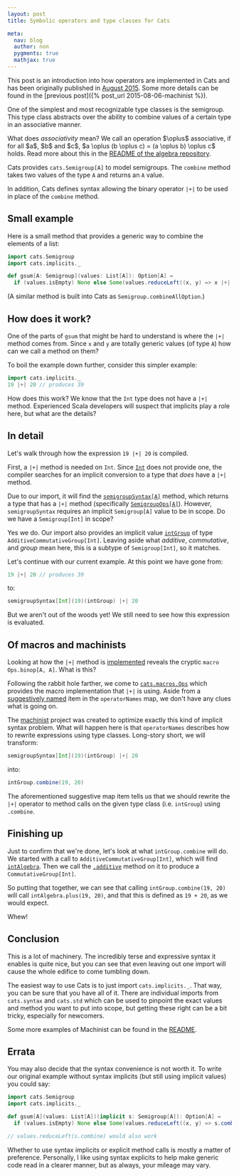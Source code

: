 ```yaml
---
layout: post
title: Symbolic operators and type classes for Cats

meta:
  nav: blog
  author: non
  pygments: true
  mathjax: true
---
```


This post is an introduction into how operators are implemented in Cats and has been originally published in [August 2015](https://gist.github.com/non/3abdb35a72c39276d3d9).
Some more details can be found in the [previous post]({% post_url 2015-08-06-machinist %}).

One of the simplest and most recognizable type classes is the semigroup.
This type class abstracts over the ability to combine values of a certain
type in an associative manner.

<div class="side-note">
  What does <em>associativity</em> mean?
  We call an operation $\oplus$ associative, if for all $a$, $b$ and $c$, $a \oplus (b \oplus c) = (a \oplus b) \oplus c$ holds.
  Read more about this in the <a href="https://github.com/non/algebra#algebraic-properties-and-terminology">README of the algebra repository</a>.
</div>

Cats provides `cats.Semigroup[A]` to model semigroups.
The `combine` method takes two values of the type `A` and returns an `A` value.

In addition, Cats defines syntax allowing the binary operator `|+|` to be
used in place of the `combine` method.

Small example
-------------

Here is a small method that provides a generic way to combine the elements
of a list:

```scala
import cats.Semigroup
import cats.implicits._

def gsum[A: Semigroup](values: List[A]): Option[A] =
  if (values.isEmpty) None else Some(values.reduceLeft((x, y) => x |+| y))
```

(A similar method is built into Cats as `Semigroup.combineAllOption`.)

How does it work?
-----------------

One of the parts of `gsum` that might be hard to understand is where
the `|+|` method comes from. Since `x` and `y` are totally generic values
(of type `A`) how can we call a method on them?

To boil the example down further, consider this simpler example:

```scala
import cats.implicits._
19 |+| 20 // produces 39
```

How does this work? We know that the `Int` type does not have a `|+|` method.
Experienced Scala developers will suspect that implicits play a role here,
but what are the details?

In detail
---------

Let's walk through how the expression `19 |+| 20` is compiled.

First, a `|+|` method is needed on `Int`. Since
[`Int`](https://github.com/scala/scala/blob/v2.11.7/src/library/scala/Int.scala)
does not provide one, the compiler searches for an implicit conversion to a
type that *does* have a `|+|` method.

Due to our import, it will find the
[`semigroupSyntax[A]`](https://github.com/non/cats/blob/82dbf4076572dfbb6e29dd49875f5e5d929f80be/core/src/main/scala/cats/syntax/semigroup.scala#L8)
method, which returns a type that has a `|+|` method (specifically
[`SemigroupOps[A]`](https://github.com/non/cats/blob/82dbf4076572dfbb6e29dd49875f5e5d929f80be/core/src/main/scala/cats/syntax/semigroup.scala#L12)).
However, `semigroupSyntax` requires an implicit `Semigroup[A]` value to be in scope.
Do we have a `Semigroup[Int]` in scope?

Yes we do. Our import also provides an implicit value [`intGroup`](https://github.com/non/cats/blob/82dbf4076572dfbb6e29dd49875f5e5d929f80be/std/src/main/scala/cats/std/anyval.scala#L23)
of type `AdditiveCommutativeGroup[Int]`. Leaving aside what *additive*, *commutative*,
and *group* mean here, this is a subtype of `Semigroup[Int]`, so it matches.

Let's continue with our current example. At this point we have gone from:

```scala
19 |+| 20 // produces 39
```

to:

```scala
semigroupSyntax[Int](19)(intGroup) |+| 20
```

But we aren't out of the woods yet! We still need to see how this expression
is evaluated.

Of macros and machinists
------------------------

Looking at how the `|+|` method is
[implemented](https://github.com/non/cats/blob/82dbf4076572dfbb6e29dd49875f5e5d929f80be/core/src/main/scala/cats/syntax/semigroup.scala#L13)
reveals the cryptic `macro Ops.binop[A, A]`. What is this?

Following the rabbit hole farther, we come to
[`cats.macros.Ops`](https://github.com/non/cats/blob/82dbf4076572dfbb6e29dd49875f5e5d929f80be/macros/src/main/scala/cats/macros/Ops.scala#L6)
which provides the macro implementation that `|+|` is using. Aside from a
[suggestively named](https://github.com/non/cats/blob/82dbf4076572dfbb6e29dd49875f5e5d929f80be/macros/src/main/scala/cats/macros/Ops.scala#L18)
item in the `operatorNames` map, we don't have any clues what is going on.

The [machinist](https://github.com/typelevel/machinist) project was created
to optimize exactly this kind of implicit syntax problem. What will happen here
is that `operatorNames` describes how to rewrite expressions using type
classes. Long-story short, we will transform:

```scala
semigroupSyntax[Int](19)(intGroup) |+| 20
```

into:

```scala
intGroup.combine(19, 20)
```

The aforementioned suggestive map item tells us that we should rewrite the `|+|` operator
to method calls on the given type class (i.e. `intGroup`) using `.combine`.

Finishing up
------------

Just to confirm that we're done, let's look at what `intGroup.combine` will do.
We started with a call to `AdditiveCommutativeGroup[Int]`, which will find
[`intAlgebra`](https://github.com/non/algebra/blob/v0.3.1/std/shared/src/main/scala/algebra/std/int.scala#L12).
Then we call the [`.additive`](https://github.com/non/algebra/blob/v0.3.1/core/src/main/scala/algebra/ring/Additive.scala#L93)
method on it to produce a `CommutativeGroup[Int]`.

So putting that together, we can see that calling `intGroup.combine(19, 20)`
will call `intAlgebra.plus(19, 20)`, and that this is defined as `19 + 20`,
as we would expect.

Whew!

Conclusion
----------

This is a lot of machinery. The incredibly terse and expressive syntax it
enables is quite nice, but you can see that even leaving out one import
will cause the whole edifice to come tumbling down.

The easiest way to use Cats is to just import `cats.implicits._`. That
way, you can be sure that you have all of it. There are individual imports
from `cats.syntax` and `cats.std` which can be used to pinpoint the exact
values and method you want to put into scope, but getting these right
can be a bit tricky, especially for newcomers.

Some more examples of Machinist can be found in the [README](https://github.com/typelevel/machinist/blob/v0.4.1/README.md#examples).

Errata
------

You may also decide that the syntax convenience is not worth it. To write our
original example without syntax implicits (but still using implicit values)
you could say:

```scala
import cats.Semigroup
import cats.implicits._

def gsum[A](values: List[A])(implicit s: Semigroup[A]): Option[A] =
  if (values.isEmpty) None else Some(values.reduceLeft((x, y) => s.combine(x, y)))

// values.reduceLeft(s.combine) would also work
```

Whether to use syntax implicits or explicit method calls is mostly a matter
of preference. Personally, I like using syntax explicits to help make generic
code read in a clearer manner, but as always, your mileage may vary.
